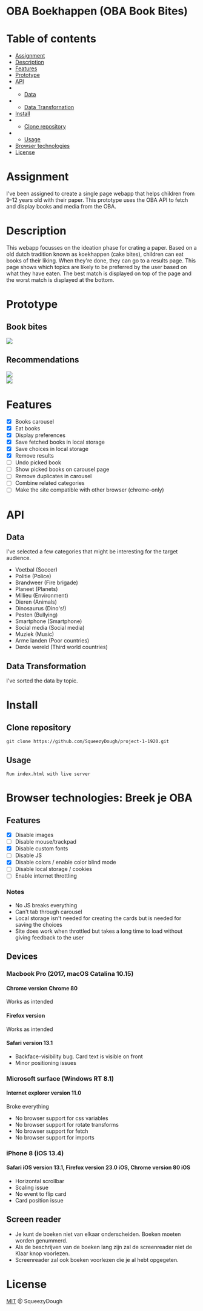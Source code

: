 # OBA Boekhappen (OBA Book Bites)

# Table of contents
* [Assignment](#Assignment)
* [Description](#Description)
* [Features](#Features)
* [Prototype](#Prototype)
* [API](#API)
* * [Data](#Data)
* * [Data Transfornation](#Data-Transformation)
* [Install](#Install)
* * [Clone repository](#Clone-repo)
* * [Usage](#Usage)
* [Browser technologies](#BT)
* [License](#License)

<a name="Assignment"></a>
# Assignment
I've been assigned to create a single page webapp that helps children from 9-12 years old with their paper. This prototype uses the OBA API to fetch and display books and media from the OBA.

<a name="Description"></a>
# Description
This webapp focusses on the ideation phase for crating a paper. Based on a old dutch tradition known as koekhappen (cake bites), children can eat books of their liking. When they're done, they can go to a results page. This page shows which topics are likely to be preferred by the user based on what they have eaten. The best match is displayed on top of the page and the worst match is displayed at the bottom.

<a name="Prototype"></a>
# Prototype
## Book bites
![](https://github.com/SqueezyDough/project-1-1920/blob/master/github/carousel.png?)		
## Recommendations		
![](https://github.com/SqueezyDough/project-1-1920/blob/master/github/res1.png?)		
![](https://github.com/SqueezyDough/project-1-1920/blob/master/github/res2.png?)		


<a name="Features"></a>
# Features
- [X] Books carousel
- [X] Eat books
- [X] Display preferences
- [X] Save fetched books in local storage
- [X] Save choices in local storage
- [X] Remove results
- [ ] Undo picked book
- [ ] Show picked books on carousel page
- [ ] Remove duplicates in carousel
- [ ] Combine related categories
- [ ] Make the site compatible with other browser (chrome-only)

<a name="API"></a>
# API

<a name="Data"></a>
## Data
I've selected a few categories that might be interesting for the target audience.

* Voetbal (Soccer)
* Politie (Police)
* Brandweer (Fire brigade)
* Planeet (Planets)
* Millieu (Environment)
* Dieren (Animals)
* Dinosaurus (Dino's!)
* Pesten (Bullying)
* Smartphone (Smartphone)
* Social media (Social media)
* Muziek (Music)
* Arme landen (Poor countries)
* Derde wereld (Third world countries)

<a name="Data-Transformation"></a>
## Data Transformation
I've sorted the data by topic.

<a name="Install"></a>
# Install
<a name="Clone-repo"></a>
## Clone repository
`git clone https://github.com/SqueezyDough/project-1-1920.git`

<a name="Usage"></a>
## Usage
`Run index.html with live server`

<a name="BT"></a>
# Browser technologies: Breek je OBA
## Features
- [X] Disable images
- [ ] Disable mouse/trackpad
- [X] Disable custom fonts
- [ ] Disable JS
- [X] Disable colors / enable color blind mode
- [ ] Disable local storage / cookies
- [ ] Enable internet throttling

### Notes
* No JS breaks everything
* Can't tab through carousel
* Local storage isn't needed for creating the cards but is needed for saving the choices
* Site does work when throttled but takes a long time to load without giving feedback to the user

## Devices
### Macbook Pro (2017, macOS Catalina 10.15)
#### Chrome version Chrome 80
Works as intended

#### Firefox version
Works as intended

#### Safari version 13.1
* Backface-visibility bug. Card text is visible on front
* Minor positioning issues

### Microsoft surface (Windows RT 8.1)
#### Internet explorer version 11.0
Broke everything

* No browser support for css variables
* No browser support for rotate transforms
* No browser support for fetch
* No browser support for imports

### iPhone 8 (iOS 13.4)
#### Safari iOS version 13.1, Firefox version 23.0 iOS, Chrome version 80 iOS
* Horizontal scrollbar
* Scaling issue
* No event to flip card
* Card position issue

## Screen reader
* Je kunt de boeken niet van elkaar onderscheiden. Boeken moeten worden genummerd.
* Als de beschrijven van de boeken lang zijn zal de screenreader niet de Klaar knop voorlezen.
* Screenreader zal ook boeken voorlezen die je al hebt opgegeten.

<a name="License"></a>
# License
[MIT](https://github.com/SqueezyDough/frontend-applications/blob/master/LICENSE) @ SqueezyDough
